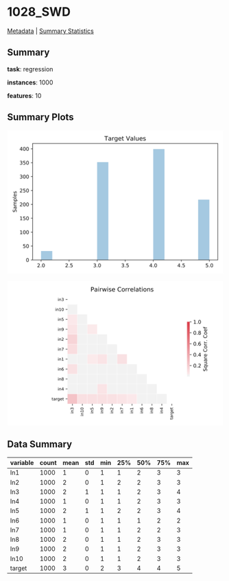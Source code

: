 # 1028_SWD

[Metadata](metadata.yaml) | [Summary Statistics](summary_stats.csv)

## Summary

**task**: regression

**instances**: 1000

**features**: 10

## Summary Plots

![Labels](label.svg)

![Corr](corr.svg)

## Data Summary

|	variable	|	count	|	mean	|	std	|	min	|	25%	|	50%	|	75%	|	max|
| --- | --- | --- | --- | --- | --- | --- | --- | --- |
|	In1	|	1000	|	1	|	0	|	1	|	1	|	2	|	3	|	3
|	In2	|	1000	|	2	|	0	|	1	|	2	|	2	|	3	|	3
|	In3	|	1000	|	2	|	1	|	1	|	1	|	2	|	3	|	4
|	In4	|	1000	|	1	|	0	|	1	|	1	|	2	|	3	|	3
|	In5	|	1000	|	2	|	1	|	1	|	2	|	2	|	3	|	4
|	In6	|	1000	|	1	|	0	|	1	|	1	|	1	|	2	|	2
|	In7	|	1000	|	1	|	0	|	1	|	1	|	2	|	2	|	3
|	In8	|	1000	|	2	|	0	|	1	|	1	|	2	|	3	|	3
|	In9	|	1000	|	2	|	0	|	1	|	1	|	2	|	3	|	3
|	In10	|	1000	|	2	|	0	|	1	|	1	|	2	|	3	|	3
|	target	|	1000	|	3	|	0	|	2	|	3	|	4	|	4	|	5
